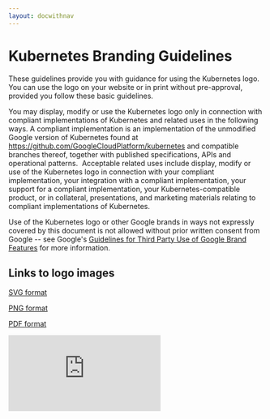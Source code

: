 ```yaml
--- 
layout: docwithnav 
--- 
```

# Kubernetes Branding Guidelines

These guidelines provide you with guidance for using the Kubernetes logo. You can use the logo on your website or in print without pre-approval, provided you follow these basic guidelines.

You may display, modify or use the Kubernetes logo only in connection with compliant implementations of Kubernetes and related uses in the following ways.  A compliant implementation is an implementation of the unmodified Google version of Kubernetes found at https://github.com/GoogleCloudPlatform/kubernetes and compatible branches thereof, together with published specifications, APIs and operational patterns.  Acceptable related uses include display, modify or use of the Kubernetes logo in connection with your compliant implementation, your integration with a compliant implementation, your support for a compliant implementation, your Kubernetes-compatible product, or in collateral, presentations, and marketing materials relating to compliant implementations of Kubernetes.

Use of the Kubernetes logo or other Google brands in ways not expressly covered by this document is not allowed without prior written consent from Google -- see Google's [Guidelines for Third Party Use of Google Brand Features](http://www.google.com/intl/en/permissions/guidelines.html) for more information.

## Links to logo images

[SVG format](https://github.com/GoogleCloudPlatform/kubernetes/raw/master/logo.svg)

[PNG format](https://github.com/GoogleCloudPlatform/kubernetes/raw/master/logo.png)

[PDF format](https://github.com/GoogleCloudPlatform/kubernetes/raw/master/logo.pdf)


[![Analytics](https://kubernetes-site.appspot.com/UA-36037335-10/GitHub/logo_usage_guidelines.md?pixel)]()
